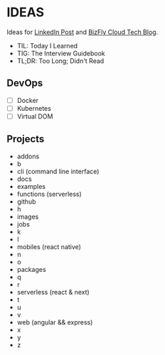 # IDEAS

Ideas for [LinkedIn Post](https://www.linkedin.com/feed) and [BizFly Cloud Tech Blog](https://bizflycloud.vn/tin-tuc).

- TIL: Today I Learned
- TIG: The Interview Guidebook
- TL;DR: Too Long; Didn't Read

## DevOps

- [ ] Docker
- [ ] Kubernetes
- [ ] Virtual DOM

## Projects

- addons
- b
- cli (command line interface)
- docs
- examples
- functions (serverless)
- github
- h
- images
- jobs
- k
- l
- mobiles (react native)
- n
- o
- packages
- q
- r
- serverless (react & next)
- t
- u
- v
- web (angular && express)
- x
- y
- z
